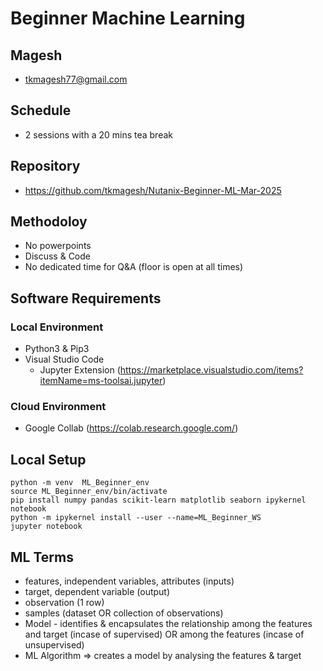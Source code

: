 # Beginner Machine Learning

## Magesh
- tkmagesh77@gmail.com

## Schedule
- 2 sessions with a 20 mins tea break

## Repository
- https://github.com/tkmagesh/Nutanix-Beginner-ML-Mar-2025

## Methodoloy
- No powerpoints
- Discuss & Code
- No dedicated time for Q&A (floor is open at all times)

## Software Requirements
### Local Environment
- Python3 & Pip3
- Visual Studio Code
    - Jupyter Extension (https://marketplace.visualstudio.com/items?itemName=ms-toolsai.jupyter)
### Cloud Environment
- Google Collab (https://colab.research.google.com/)

## Local Setup
```shell
python -m venv  ML_Beginner_env
source ML_Beginner_env/bin/activate
pip install numpy pandas scikit-learn matplotlib seaborn ipykernel notebook
python -m ipykernel install --user --name=ML_Beginner_WS
jupyter notebook
```

## ML Terms
- features, independent variables, attributes (inputs)
- target, dependent variable (output)
- observation (1 row)
- samples (dataset OR collection of observations)
- Model - identifies & encapsulates the relationship among the features and target (incase of supervised) OR among the features (incase of unsupervised)
- ML Algorithm => creates a model by analysing the features & target
